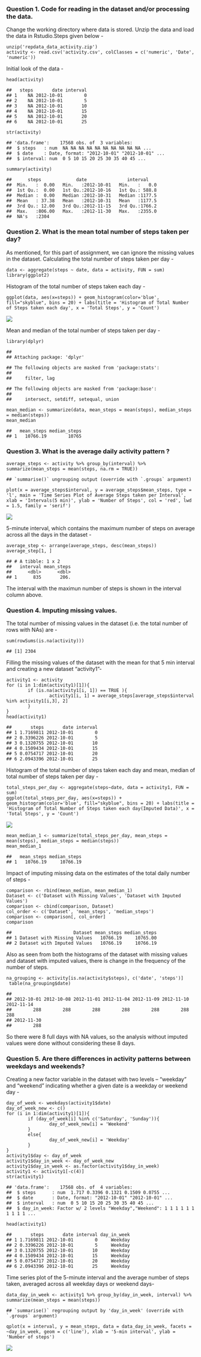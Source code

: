 ### Question 1. Code for reading in the dataset and/or processing the data.

Change the working directory where data is stored. Unzip the data and
load the data in Rstudio.Steps given below -

    unzip('repdata_data_activity.zip')
    activity <- read.csv('activity.csv', colClasses = c('numeric', 'Date', 'numeric'))

Initial look of the data -

    head(activity)

    ##   steps       date interval
    ## 1    NA 2012-10-01        0
    ## 2    NA 2012-10-01        5
    ## 3    NA 2012-10-01       10
    ## 4    NA 2012-10-01       15
    ## 5    NA 2012-10-01       20
    ## 6    NA 2012-10-01       25

    str(activity)

    ## 'data.frame':    17568 obs. of  3 variables:
    ##  $ steps   : num  NA NA NA NA NA NA NA NA NA NA ...
    ##  $ date    : Date, format: "2012-10-01" "2012-10-01" ...
    ##  $ interval: num  0 5 10 15 20 25 30 35 40 45 ...

    summary(activity)

    ##      steps             date               interval     
    ##  Min.   :  0.00   Min.   :2012-10-01   Min.   :   0.0  
    ##  1st Qu.:  0.00   1st Qu.:2012-10-16   1st Qu.: 588.8  
    ##  Median :  0.00   Median :2012-10-31   Median :1177.5  
    ##  Mean   : 37.38   Mean   :2012-10-31   Mean   :1177.5  
    ##  3rd Qu.: 12.00   3rd Qu.:2012-11-15   3rd Qu.:1766.2  
    ##  Max.   :806.00   Max.   :2012-11-30   Max.   :2355.0  
    ##  NA's   :2304

### Question 2. What is the mean total number of steps taken per day?

As mentioned, for this part of assignment, we can ignore the missing
values in the dataset. Calculating the total number of steps taken per
day -

    data <- aggregate(steps ~ date, data = activity, FUN = sum)
    library(ggplot2)

Histogram of the total number of steps taken each day -

    ggplot(data, aes(x=steps)) + geom_histogram(color='blue', fill="skyblue", bins = 20) + labs(title = 'Histogram of Total Number of Steps taken each day', x = 'Total Steps', y = 'Count')

![](PA1_template_files/figure-markdown_strict/unnamed-chunk-4-1.png)

Mean and median of the total number of steps taken per day -

    library(dplyr)

    ## 
    ## Attaching package: 'dplyr'

    ## The following objects are masked from 'package:stats':
    ## 
    ##     filter, lag

    ## The following objects are masked from 'package:base':
    ## 
    ##     intersect, setdiff, setequal, union

    mean_median <- summarize(data, mean_steps = mean(steps), median_steps = median(steps))
    mean_median

    ##   mean_steps median_steps
    ## 1   10766.19        10765

### Question 3. What is the average daily activity pattern ?

    average_steps <- activity %>% group_by(interval) %>% summarize(mean_steps = mean(steps, na.rm = TRUE))

    ## `summarise()` ungrouping output (override with `.groups` argument)

    plot(x = average_steps$interval, y = average_steps$mean_steps, type = 'l', main = 'Time Series Plot of Average Steps taken per Interval', xlab = 'Intervals(5 min)', ylab = 'Number of Steps', col = 'red', lwd = 1.5, family = 'serif')

![](PA1_template_files/figure-markdown_strict/unnamed-chunk-6-1.png)

5-minute interval, which contains the maximum number of steps on average
across all the days in the dataset -

    average_step <- arrange(average_steps, desc(mean_steps))
    average_step[1, ]

    ## # A tibble: 1 x 2
    ##   interval mean_steps
    ##      <dbl>      <dbl>
    ## 1      835       206.

The interval with the maximun number of steps is shown in the interval
column above.

### Question 4. Imputing missing values.

The total number of missing values in the dataset (i.e. the total number
of rows with NAs) are -

    sum(rowSums(is.na(activity)))

    ## [1] 2304

Filling the missing values of the dataset with the mean for that 5 min
interval and creating a new dataset “activity1”-

    activity1 <- activity
    for (i in 1:dim(activity1)[1]){
            if (is.na(activity1[i, 1]) == TRUE ){
                    activity1[i, 1] = average_steps[average_steps$interval %in% activity1[i,3], 2]
            }  
    }
    head(activity1)

    ##       steps       date interval
    ## 1 1.7169811 2012-10-01        0
    ## 2 0.3396226 2012-10-01        5
    ## 3 0.1320755 2012-10-01       10
    ## 4 0.1509434 2012-10-01       15
    ## 5 0.0754717 2012-10-01       20
    ## 6 2.0943396 2012-10-01       25

Histogram of the total number of steps taken each day and mean, median
of total number of steps taken per day -

    total_steps_per_day <- aggregate(steps~date, data = activity1, FUN = sum)
    ggplot(total_steps_per_day, aes(x=steps)) + geom_histogram(color='blue', fill="skyblue", bins = 20) + labs(title = 'Histogram of Total Number of Steps taken each day(Imputed Data)', x = 'Total Steps', y = 'Count')

![](PA1_template_files/figure-markdown_strict/unnamed-chunk-10-1.png)

    mean_median_1 <- summarize(total_steps_per_day, mean_steps = mean(steps), median_steps = median(steps))
    mean_median_1

    ##   mean_steps median_steps
    ## 1   10766.19     10766.19

Impact of imputing missing data on the estimates of the total daily
number of steps -

    comparison <- rbind(mean_median, mean_median_1)
    Dataset <- c('Dataset with Missing Values', 'Dataset with Imputed Values')
    comparison <- cbind(comparison, Dataset)
    col_order <- c('Dataset', 'mean_steps', 'median_steps')
    comparison <- comparison[, col_order]
    comparison

    ##                       Dataset mean_steps median_steps
    ## 1 Dataset with Missing Values   10766.19     10765.00
    ## 2 Dataset with Imputed Values   10766.19     10766.19

Also as seen from both the histograms of the dataset with missing values
and dataset with imputed values, there is change in the frequency of the
number of steps.

    na_grouping <- activity[is.na(activity$steps), c('date', 'steps')]
     table(na_grouping$date)

    ## 
    ## 2012-10-01 2012-10-08 2012-11-01 2012-11-04 2012-11-09 2012-11-10 2012-11-14 
    ##        288        288        288        288        288        288        288 
    ## 2012-11-30 
    ##        288

So there were 8 full days with NA values, so the analysis without
imputed values were done without considering these 8 days.

### Question 5. Are there differences in activity patterns between weekdays and weekends?

Creating a new factor variable in the dataset with two levels –
“weekday” and “weekend” indicating whether a given date is a weekday or
weekend day -

    day_of_week <- weekdays(activity1$date)
    day_of_week_new <- c()
    for (i in 1:dim(activity1)[1]){
            if (day_of_week[i] %in% c('Saturday', 'Sunday')){
                    day_of_week_new[i] = 'Weekend'
            }
            else{
                    day_of_week_new[i] = 'Weekday'
            }
    }
    activity1$day <- day_of_week
    activity1$day_in_week <- day_of_week_new
    activity1$day_in_week <- as.factor(activity1$day_in_week)
    activity1 <- activity1[-c(4)]
    str(activity1)

    ## 'data.frame':    17568 obs. of  4 variables:
    ##  $ steps      : num  1.717 0.3396 0.1321 0.1509 0.0755 ...
    ##  $ date       : Date, format: "2012-10-01" "2012-10-01" ...
    ##  $ interval   : num  0 5 10 15 20 25 30 35 40 45 ...
    ##  $ day_in_week: Factor w/ 2 levels "Weekday","Weekend": 1 1 1 1 1 1 1 1 1 1 ...

    head(activity1)

    ##       steps       date interval day_in_week
    ## 1 1.7169811 2012-10-01        0     Weekday
    ## 2 0.3396226 2012-10-01        5     Weekday
    ## 3 0.1320755 2012-10-01       10     Weekday
    ## 4 0.1509434 2012-10-01       15     Weekday
    ## 5 0.0754717 2012-10-01       20     Weekday
    ## 6 2.0943396 2012-10-01       25     Weekday

Time series plot of the 5-minute interval and the average number of
steps taken, averaged across all weekday days or weekend days-

    data_day_in_week <- activity1 %>% group_by(day_in_week, interval) %>% summarize(mean_steps = mean(steps))

    ## `summarise()` regrouping output by 'day_in_week' (override with `.groups` argument)

    qplot(x = interval, y = mean_steps, data = data_day_in_week, facets = ~day_in_week, geom = c('line'), xlab = '5-min interval', ylab = 'Number of steps')

![](PA1_template_files/figure-markdown_strict/unnamed-chunk-14-1.png)
